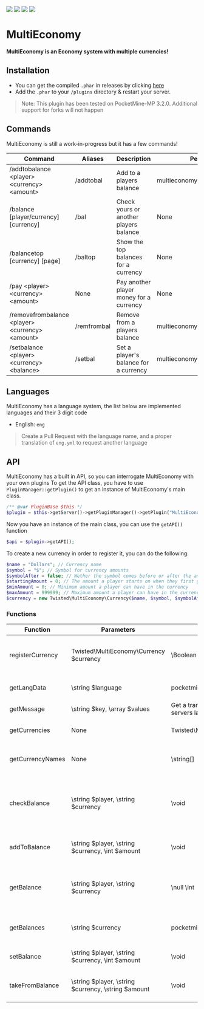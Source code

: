 [![](https://poggit.pmmp.io/shield.state/MultiEconomy)](https://poggit.pmmp.io/p/MultiEconomy) [![](https://poggit.pmmp.io/shield.api/MultiEconomy)](https://poggit.pmmp.io/p/MultiEconomy) [![](https://poggit.pmmp.io/shield.dl.total/MultiEconomy)](https://poggit.pmmp.io/p/MultiEconomy)
[![](https://poggit.pmmp.io/shield.dl/MultiEconomy)](https://poggit.pmmp.io/p/MultiEconomy)
# MultiEconomy
**MultiEconomy is an Economy system with multiple currencies!**

## Installation
 - You can get the compiled `.phar` in releases by clicking [here](https://github.com/TwistedAsylumMC/MultiEconomy/releases)
 - Add the `.phar` to your `/plugins` directory & restart your server.
 > Note: This plugin has been tested on PocketMine-MP 3.2.0. Additional support for forks will not happen
 
## Commands
MultiEconomy is still a work-in-progress but it has a few commands!

| Command | Aliases | Description | Permission |
| ---------- | ---------- | ---------- | ---------- |
| /addtobalance \<player> \<currency> \<amount> | /addtobal | Add to a players balance | multieconomy.addtobalance |
| /balance [player/currency] [currency]  | /bal | Check yours or another players balance | None |
| /balancetop [currency] [page]  | /baltop | Show the top balances for a currency | None |
| /pay \<player> \<currency> \<amount>  | None | Pay another player money for a currency | None |
| /removefrombalance \<player> \<currency> \<amount> | /remfrombal | Remove from a players balance | multieconomy.removefrombalance |
| /setbalance \<player> \<currency> \<balance> | /setbal | Set a player's balance for a currency | multieconomy.setbalance |
 
## Languages
MultiEconomy has a language system, the list below are implemented languages and their 3 digit code
 - English: ``eng``
> Create a Pull Request with the language name, and a proper translation of ``eng.yml`` to request another language
 
## API
MultiEconomy has a built in API, so you can interrogate MultiEconomy with your own plugins
To get the API class, you have to use ``PluginManager::getPlugin()`` to get an instance of MultiEconomy's main class.
```php
/** @var PluginBase $this */
$plugin = $this->getServer()->getPluginManager()->getPlugin("MultiEconomy");
```
Now you have an instance of the main class, you can use the ``getAPI()`` function
```php
$api = $plugin->getAPI();
```  
To create a new currency in order to register it, you can do the following:
```php
$name = "Dollars"; // Currency name
$symbol = "$"; // Symbol for currency amounts 
$symbolAfter = false; // Wether the symbol comes before or after the amount
$startingAmount = 0; // The amount a player starts on when they first get a balance
$minAmount = 0; // Minimum amount a player can have in the currency
$maxAmount = 999999; // Maximum amount a player can have in the currency
$currency = new Twisted\MultiEconomy\Currency($name, $symbol, $symbolAfter, $startingAmount, $minAmount, $maxAmount);
```
### Functions
| Function | Parameters | Return Type | Description |
| ---------- | ---------- | ---------- | ---------- |
| registerCurrency | Twisted\MultiEconomy\Currency $currency | \Boolean | Register a currency to the plugin, returns true/false on success/failure |
| getLangData | \string $language | pocketmine\config\Config | Get config file for a certain language |
| getMessage | \string $key, \array $values | Get a translated message to servers language | \string |
| getCurrencies | None | Twisted\MultiEconomy\Currency[] | Get all the registered currencies |
| getCurrencyNames | None | \string[] | Get all the registered currencies' names |
| checkBalance | \string $player, \string $currency | \void | Sets a players balance to the starting amount for given currency if they don't have a balance |
| addToBalance | \string $player, \string $currency, \int $amount | \void | Adds to a players balance for a currency |
| getBalance | \string $player, \string $currency | \null \int | Returns the players balance for a currency, null if they don't have a balance |
| getBalances | \string $currency | pocketmine\config\Config | Returns a config with all balances for the currency |
| setBalance | \string $player, \string $currency, \int $amount | \void | Set a players balance for a currency |
| takeFromBalance | \string $player, \string $currency, \string $amount | \void | Takes from a players balance for a currency |

